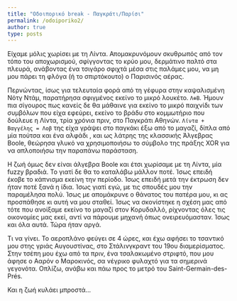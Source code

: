 ```yaml
---
title: "Οδοιπορικό break - Παγκράτι/Παρίσι"
permalink: /odoiporiko2/
author: true
type: posts
---
```


Είχαμε μόλις χωρίσει με τη Λίντα. Απομακρυνόμουν σκυθρωπός από τον τόπο του αποχωρισμού, σφίγγοντας το κρύο μου, δερμάτινο παλτό στα πλευρά, ανάβοντας ένα τσιγάρο σφιχτά μέσα στις παλάμες μου, να μη μου πάρει τη φλόγα (ή το σπιρτόκουτο) ο Παρισινός αέρας.

Περνώντας, ίσως για τελευταία φορά από τη γέφυρα στην καψαλισμένη Νότγ Ντάμ, παρατήρησα σφιγμένος εκείνο το μικρό λουκέτο. `Λ⊕Β`. Ήμουν πια σίγουρος πως κανείς δε θα μάθαινε για εκείνο το μικρό παιχνίδι των συμβόλων που είχα εφεύρει, εκείνο το βράδυ στο κομμωτήριο που δούλευε η Λίντα, τρία χρόνια πριν, στο Παγκράτι Αθηνών. `Λίντα + Βαγγέλης = Λοβ` της είχα γράψει στο παγκάκι έξω από το μαγαζί, δίπλα από μία πούτσα και ένα αλφάδι , και ως λάτρης της κλασσικής Άλγεβρας Boole, θεώρησα γλυκό να χρησιμοποιήσω το σύμβολο της πράξης XOR για να απλοποιήσω την παραπάνω παράσταση.

Η ζωή όμως δεν είναι άλγεβρα Boole και έτσι χωρίσαμε με τη Λίντα, μία fuzzy βραδιά. Το γιατί δε θα το καταλάβω μάλλον ποτέ. Ίσως επειδή έκοβε το κάπνισμα εκείνη την περίοδο. Ίσως επειδή μετά την έκτρωση δεν ήταν ποτέ ξανά η ίδια. Ίσως γιατί εγώ, με τις σπουδές μου την παραμέλησα πολύ. Ίσως με απομάκρυνε ο θάνατος του πατέρα μου, κι ας προσπάθησε κι αυτή να μου σταθεί. Ίσως να σκονίστηκε η σχέση μας από τότε που ανοίξαμε εκείνο το μαγαζί στον Κορυδαλλό, ρίχνοντας όλες τις οικονομίες μας εκεί, αντί να πάρουμε μηχανή όπως ονειρευόμασταν. Ίσως και όλα αυτά. Τώρα ήταν αργά.

Τι να γίνει. Το αεροπλάνο φεύγει σε 4 ώρες, και έχω αφήσει το τσαντικό μου στης γριάς Αυγουστίνας, στο Στάλινγκραντ του 19ου διαμερίσματος. Στην τσέπη μου έχω από τα πριν, ένα τσαλακωμένο στριφτό, που μου άφησε ο Ααρόν ο Μαροκινός, σα νέγρικο φυλαχτό για τα σημερινά γεγονότα. Οπλίζω, ανάβω και πάω προς το μετρό του Saint-Germain-des-Prés.

Και η ζωή κυλάει μπροστά...
